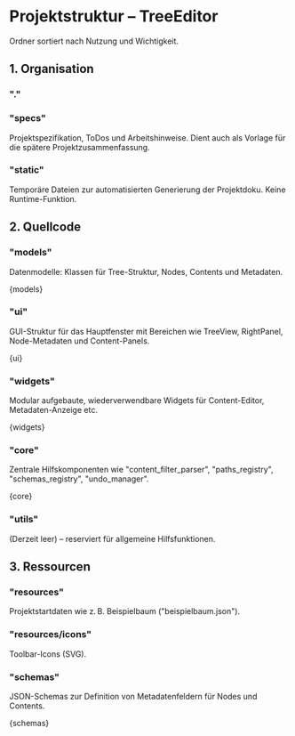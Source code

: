 # Projektstruktur – TreeEditor
Ordner sortiert nach Nutzung und Wichtigkeit.

## 1. Organisation

### "."

### "specs"
Projektspezifikation, ToDos und Arbeitshinweise. Dient auch als Vorlage für die spätere Projektzusammenfassung.
  
### "static"  
Temporäre Dateien zur automatisierten Generierung der Projektdoku. Keine Runtime-Funktion.

## 2. Quellcode

### "models"  
Datenmodelle: Klassen für Tree-Struktur, Nodes, Contents und Metadaten.

{models}

### "ui"
GUI-Struktur für das Hauptfenster mit Bereichen wie TreeView, RightPanel, Node-Metadaten und Content-Panels.

{ui}

### "widgets"  
Modular aufgebaute, wiederverwendbare Widgets für Content-Editor, Metadaten-Anzeige etc.

{widgets}

### "core"
Zentrale Hilfskomponenten wie "content_filter_parser", "paths_registry", "schemas_registry", "undo_manager".

{core}

### "utils"
(Derzeit leer) – reserviert für allgemeine Hilfsfunktionen.

## 3. Ressourcen

### "resources"  
Projektstartdaten wie z. B. Beispielbaum ("beispielbaum.json").
  
### "resources/icons"  
Toolbar-Icons (SVG).
  
### "schemas" 
JSON-Schemas zur Definition von Metadatenfeldern für Nodes und Contents.

{schemas}
